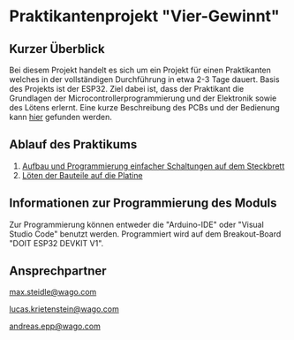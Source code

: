 # Praktikantenprojekt "Vier-Gewinnt"

## Kurzer Überblick

Bei diesem Projekt handelt es sich um ein Projekt für einen Praktikanten welches in der vollständigen Durchführung in etwa 2-3 Tage dauert. Basis des Projekts ist der ESP32. Ziel dabei ist, dass der Praktikant die Grundlagen der Microcontrollerprogrammierung und der Elektronik sowie des Lötens erlernt. Eine kurze Beschreibung des PCBs und der Bedienung kann [hier](https://svgithub01001.wago.local/education/praktikum-4Gewinnt/blob/main/doc/Platinenbeschreibung-VierGewinnt.docx) gefunden werden.

## Ablauf des Praktikums

1. [Aufbau und Programmierung einfacher Schaltungen auf dem Steckbrett](https://svgithub01001.wago.local/education/praktikum-4Gewinnt/blob/main/doc/Aufgabenstellung.docx)
3. [Löten der Bauteile auf die Platine](https://svgithub01001.wago.local/education/praktikum-4Gewinnt/blob/main/doc/LoetAnleitung.docx)

## Informationen zur Programmierung des Moduls

Zur Programmierung können entweder die "Arduino-IDE" oder "Visual Studio Code" benutzt werden. Programmiert wird auf dem Breakout-Board "DOIT ESP32 DEVKIT V1".

## Ansprechpartner

<max.steidle@wago.com>

<lucas.krietenstein@wago.com>

<andreas.epp@wago.com>
